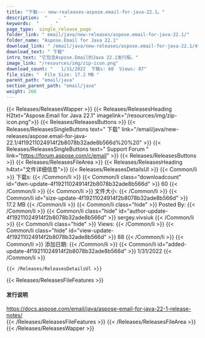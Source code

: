 ```yaml
---
title: "下载--- new-realeases-aspose.email-for-java-22.1。" 
description:  "    . " 
keywords:  "    . " 
page_type:  single_release_page
folder_link: " email/java/new-releases/aspose.email-for-java-22.1/"
folder_name: "Aspose.Email for Java 22.1"
download_link: " /email/java/new-releases/aspose.email-for-java-22.1/4f19211024914f2b8078b32ade8b566d"
download_text: " 下载"
intro_text: "它包含Aspose.Email的Java 22.1发行版。"
image_link: "/resources/img/zip-icon.png"
download_count: "   1/31/2022  下载s: 60  Views: 87"
file_size: "  File Size: 17.2 MB "
parent_path: "email/java"
section_parent_path: "email/java"
weight: 266
---
```


{{< Releases/ReleasesWapper >}}
  {{< Releases/ReleasesHeading H2txt="Aspose.Email for Java 22.1" imagelink="/resources/img/zip-icon.png">}}
  {{< Releases/ReleasesButtons >}}
    {{< Releases/ReleasesSingleButtons text=" 下载" link="/email/java/new-releases/aspose.email-for-java-22.1/4f19211024914f2b8078b32ade8b566d%20%20" >}}
    {{< Releases/ReleasesSingleButtons text=" Support Forum " link="https://forum.aspose.com/c/email" >}}
  {{< Releases/ReleasesButtons >}}
  {{< Releases/ReleasesFileArea >}}
    {{< Releases/ReleasesHeading h4txt="文件详细信息">}}
    {{< Releases/ReleasesDetailsUl >}}
            {{< Common/li  >}} 下载s: {{< /Common/li >}} 
      {{< Common/li class="downloadcount" id="dwn-update-4f19211024914f2b8078b32ade8b566d" >}} 60 {{< /Common/li >}} 
      {{< Common/li  >}} 文件大小: {{< /Common/li >}} 
      {{< Common/li id="size-update-4f19211024914f2b8078b32ade8b566d" >}} 17.2 MB {{< /Common/li >}} 
      {{< Common/li  class="hide" >}} Posted By: {{< /Common/li >}} 
      {{< Common/li class="hide" id="author-update-4f19211024914f2b8078b32ade8b566d" >}} sergey.vivsiuk {{< /Common/li >}} 
      {{< Common/li class="hide"  >}} Views: {{< /Common/li >}} 
      {{< Common/li class="hide" id="view-update-4f19211024914f2b8078b32ade8b566d" >}} 88 {{< /Common/li >}} 
      {{< Common/li  >}} 添加日期: {{< /Common/li >}} 
      {{< Common/li id="added-update-4f19211024914f2b8078b32ade8b566d" >}} 1/31/2022 {{< /Common/li >}} 

    {{< /Releases/ReleasesDetailsUl >}}

  {{< Releases/ReleasesFileFeatures >}}
      <h4>发行说明</h4><div><a href="https://docs.aspose.com/email/java/aspose-email-for-java-22-1-release-notes/">https://docs.aspose.com/email/java/aspose-email-for-java-22-1-release-notes/</a></div>
  {{< /Releases/ReleasesFileFeatures >}}
 {{< /Releases/ReleasesFileArea >}}
{{< /Releases/ReleasesWapper >}}



